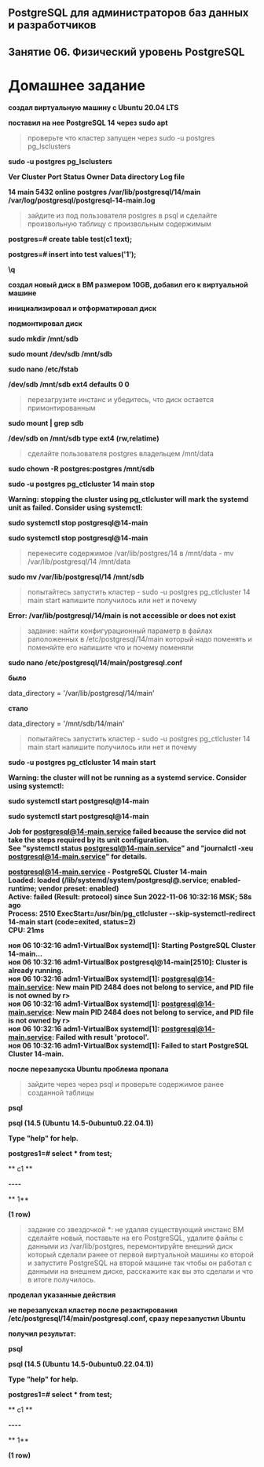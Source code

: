 ## PostgreSQL для администраторов баз данных и разработчиков ##  
## Занятие 06. Физический уровень PostgreSQL ##  
# Домашнее задание #  


**создал виртуальную машину c Ubuntu 20.04 LTS**

**поставил на нее PostgreSQL 14 через sudo apt**

>проверьте что кластер запущен через sudo -u postgres pg_lsclusters

**sudo -u postgres pg_lsclusters**

**Ver Cluster Port Status Owner    Data directory              Log file**

**14  main    5432 online postgres /var/lib/postgresql/14/main /var/log/postgresql/postgresql-14-main.log**

>зайдите из под пользователя postgres в psql и сделайте произвольную таблицу с произвольным содержимым

**postgres=# create table test(c1 text);**

**postgres=# insert into test values('1');**

**\q**

**создал новый диск в ВМ размером 10GB, добавил его к виртуальной машине**

**инициализировал и отформатировал диск**

**подмонтировал диск**

**sudo mkdir /mnt/sdb** 

**sudo mount /dev/sdb /mnt/sdb** 

**sudo nano /etc/fstab**

**/dev/sdb    /mnt/sdb     ext4      defaults        0             0** 

>перезагрузите инстанс и убедитесь, что диск остается примонтированным

**sudo mount | grep sdb**

**/dev/sdb on /mnt/sdb type ext4 (rw,relatime)**

>сделайте пользователя postgres владельцем /mnt/data

**sudo chown -R postgres:postgres /mnt/sdb**

**sudo -u postgres pg_ctlcluster 14 main stop**

**Warning: stopping the cluster using pg_ctlcluster will mark the systemd unit as failed. Consider using systemctl:**

**sudo systemctl stop postgresql@14-main**

**sudo systemctl stop postgresql@14-main**

>перенесите содержимое /var/lib/postgres/14 в /mnt/data - mv /var/lib/postgresql/14 /mnt/data

**sudo mv /var/lib/postgresql/14 /mnt/sdb**

>попытайтесь запустить кластер - sudo -u postgres pg_ctlcluster 14 main start
>напишите получилось или нет и почему

**Error: /var/lib/postgresql/14/main is not accessible or does not exist**

>задание: найти конфигурационный параметр в файлах раположенных в /etc/postgresql/14/main который надо поменять и поменяйте его
>напишите что и почему поменяли

**sudo nano /etc/postgresql/14/main/postgresql.conf**

**было**

data_directory = '/var/lib/postgresql/14/main'

**стало**

data_directory = '/mnt/sdb/14/main'

>попытайтесь запустить кластер - sudo -u postgres pg_ctlcluster 14 main start
>напишите получилось или нет и почему

**sudo -u postgres pg_ctlcluster 14 main start**

**Warning: the cluster will not be running as a systemd service. Consider using systemctl:**

**sudo systemctl start postgresql@14-main**

**sudo systemctl start postgresql@14-main**

**Job for postgresql@14-main.service failed because the service did not take the steps required by its unit configuration.**  
**See "systemctl status postgresql@14-main.service" and "journalctl -xeu postgresql@14-main.service" for details.**  

**postgresql@14-main.service - PostgreSQL Cluster 14-main**  
**Loaded: loaded (/lib/systemd/system/postgresql@.service; enabled-runtime; vendor preset: enabled)**  
**Active: failed (Result: protocol) since Sun 2022-11-06 10:32:16 MSK; 58s ago**  
**Process: 2510 ExecStart=/usr/bin/pg_ctlcluster --skip-systemctl-redirect 14-main start (code=exited, status=2)**  
**CPU: 21ms**

**ноя 06 10:32:16 adm1-VirtualBox systemd[1]: Starting PostgreSQL Cluster 14-main...**  
**ноя 06 10:32:16 adm1-VirtualBox postgresql@14-main[2510]: Cluster is already running.**  
**ноя 06 10:32:16 adm1-VirtualBox systemd[1]: postgresql@14-main.service: New main PID 2484 does not belong to service, and PID file is not owned by r>**  
**ноя 06 10:32:16 adm1-VirtualBox systemd[1]: postgresql@14-main.service: New main PID 2484 does not belong to service, and PID file is not owned by r>**  
**ноя 06 10:32:16 adm1-VirtualBox systemd[1]: postgresql@14-main.service: Failed with result 'protocol'.**  
**ноя 06 10:32:16 adm1-VirtualBox systemd[1]: Failed to start PostgreSQL Cluster 14-main.**  

**после перезапуска Ubuntu проблема пропала**


>зайдите через через psql и проверьте содержимое ранее созданной таблицы

**psql**

**psql (14.5 (Ubuntu 14.5-0ubuntu0.22.04.1))**

**Type "help" for help.**

**postgres1=# select * from test;**

** c1 **

**----**

** 1**

**(1 row)**

>задание со звездочкой *: 
>не удаляя существующий инстанс ВМ сделайте новый, 
>поставьте на его PostgreSQL, 
>удалите файлы с данными из /var/lib/postgres, 
>перемонтируйте внешний диск который сделали ранее от первой виртуальной машины ко второй 
>и запустите PostgreSQL на второй машине так чтобы он работал 
>с данными на внешнем диске, расскажите как вы это сделали и что в итоге получилось.

**проделал указанные действия**

**не перезапускал кластер после резактирования /etc/postgresql/14/main/postgresql.conf, сразу перезапустил Ubuntu**

**получил результат:**

**psql**

**psql (14.5 (Ubuntu 14.5-0ubuntu0.22.04.1))**

**Type "help" for help.**

**postgres1=# select * from test;**

** c1 **

**----**

** 1**

**(1 row)**

